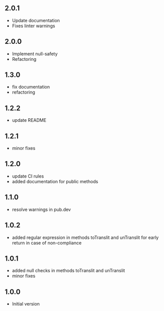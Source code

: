 ## 2.0.1
- Update documentation
- Fixes linter warnings

## 2.0.0
- Implement null-safety
- Refactoring

## 1.3.0
- fix documentation
- refactoring

## 1.2.2
- update README

## 1.2.1
- minor fixes

## 1.2.0
- update CI rules
- added documentation for public methods

## 1.1.0
- resolve warnings in pub.dev

## 1.0.2
- added regular expression in methods toTranslit and unTranslit for early return in case of non-compliance

## 1.0.1
- added null checks in methods toTranslit and unTranslit
- minor fixes

## 1.0.0
- Initial version
